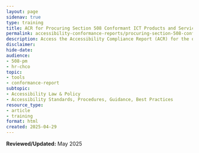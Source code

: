 ```yaml
---
layout: page
sidenav: true
type: training
title: ACR for Procuring Section 508 Conformant ICT Products and Services
permalink: accessibility-conformance-reports/procuring-section-508-conformant-ict/
description: Access the Accessibility Compliance Report (ACR) for the online training course "Procuring Section 508 Conformant ICT Products and Services" in a clean, easy-to-read format directly in your browser.
disclaimer: 
hide-date: 
audience: 
- 508-pm
- hr-chco
topic: 
- tools
- conformance-report
subtopic: 
- Accessibility Law & Policy
- Accessibility Standards, Procedures, Guidance, Best Practices
resource_type: 
- article
- training
format: html
created: 2025-04-29
---
```



**Reviewed/Updated:** May 2025